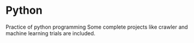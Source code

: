 Python
======

Practice of python programming
Some complete projects like crawler and machine learning trials are included.
